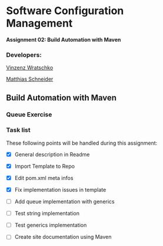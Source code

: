 # Software Configuration Management
**Assignment 02: Build Automation with Maven**

### Developers:
[Vinzenz Wratschko](https://github.com/vinziw "Vinzenz Wratschko")

[Matthias Schneider](https://github.com/schneidermatthias "Matthias Schneider")

## Build Automation with Maven

### Queue Exercise


### Task list

These following points will be handled during this assignment:

- [x] General description in Readme
- [x] Import Template to Repo
- [x] Edit pom.xml meta infos
- [x] Fix implementation issues in template 
- [ ] Add queue implementation with generics
- [ ] Test string implementation
- [ ] Test generics implementation
- [ ] Create site documentation using Maven


